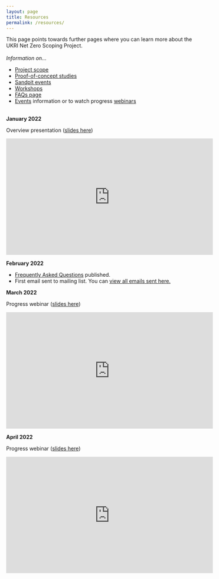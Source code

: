 ```yaml
---
layout: page
title: Resources
permalink: /resources/
---
```


This page points towards further pages where you can learn more about the UKRI Net Zero Scoping Project. <br><br>
*Information on...*<br>

* [Project scope](/scope/)
* [Proof-of-concept studies](/proof-of-concept/)
* [Sandpit events](/sandpit/)
* [Workshops](/workshops/)
* [FAQs page](/faq/)
* [Events](/events/) information or to watch progress [webinars](/events/) <br><br>

**January 2022**

Overview presentation ([slides here](https://doi.org/10.5281/zenodo.5846587)) 

<iframe width="560" height="315" src="https://www.youtube.com/embed/DjoFp8sH1QM" title="YouTube video player" frameborder="0" allow="accelerometer; autoplay; clipboard-write; encrypted-media; gyroscope; picture-in-picture" allowfullscreen></iframe>



**February 2022**

* [Frequently Asked Questions](/faq/) published.  
* First email sent to mailing list. You can [view all emails sent here.](https://us13.campaign-archive.com/home/?u=1cfa57a9f54737c238fcdcbb2&id=35f8280918) 



**March 2022**

Progress webinar ([slides here](https://doi.org/10.5281/zenodo.6320839)) 

<iframe width="560" height="315" src="https://www.youtube.com/embed/dtYP4iRMm9E" title="YouTube video player" frameborder="0" allow="accelerometer; autoplay; clipboard-write; encrypted-media; gyroscope; picture-in-picture" allowfullscreen></iframe>


**April 2022**

Progress webinar ([slides here](https://doi.org/10.5281/zenodo.6461181)) 

<iframe width="560" height="315" src="https://www.youtube.com/embed/NpUAvLFgYOA" title="YouTube video player" frameborder="0" allow="accelerometer; autoplay; clipboard-write; encrypted-media; gyroscope; picture-in-picture" allowfullscreen></iframe>

